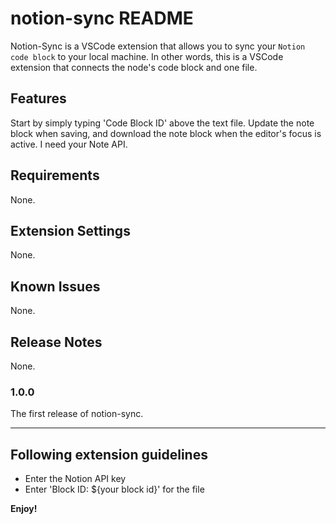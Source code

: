# notion-sync README

Notion-Sync is a VSCode extension that allows you to sync your `Notion code block` to your local machine.
In other words, this is a VSCode extension that connects the node's code block and one file.

## Features

Start by simply typing 'Code Block ID' above the text file.
Update the note block when saving, and download the note block when the editor's focus is active.
I need your Note API.

## Requirements

None.

## Extension Settings

None.

## Known Issues

None.

## Release Notes

None.

### 1.0.0
The first release of notion-sync.

---

## Following extension guidelines

- Enter the Notion API key
- Enter 'Block ID: ${your block id}' for the file

**Enjoy!**
